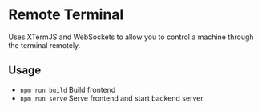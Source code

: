 # Remote Terminal

Uses XTermJS and WebSockets to allow you to control a machine through the terminal remotely.

## Usage

- `npm run build` Build frontend
- `npm run serve` Serve frontend and start backend server